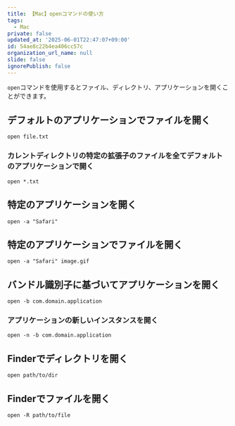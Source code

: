 ```yaml
---
title: 【Mac】openコマンドの使い方
tags:
  - Mac
private: false
updated_at: '2025-06-01T22:47:07+09:00'
id: 54ae8c22b4ea406cc57c
organization_url_name: null
slide: false
ignorePublish: false
---
```


`open`コマンドを使用するとファイル、ディレクトリ、アプリケーションを開くことができます。

##   デフォルトのアプリケーションでファイルを開く

```terminal
open file.txt
```

### カレントディレクトリの特定の拡張子のファイルを全てデフォルトのアプリケーションで開く

```terminal
open *.txt
```

## 特定のアプリケーションを開く

```terminal
open -a "Safari"
```

## 特定のアプリケーションでファイルを開く

```terminal
open -a "Safari" image.gif
```

## バンドル識別子に基づいてアプリケーションを開く

```terminal
open -b com.domain.application
```

### アプリケーションの新しいインスタンスを開く

```terminal
open -n -b com.domain.application
```

## Finderでディレクトリを開く

```terminal
open path/to/dir
```

## Finderでファイルを開く

```terminal
open -R path/to/file
```
